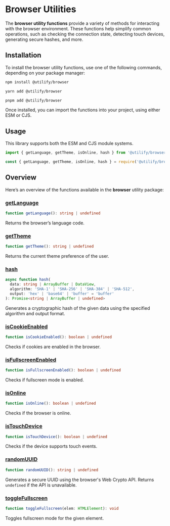 # Browser Utilities

The **browser utility functions** provide a variety of methods for interacting with the browser environment. These functions help simplify common operations, such as checking the connection state, detecting touch devices, generating secure hashes, and more.

## Installation

To install the browser utility functions, use one of the following commands, depending on your package manager:

```bash [npm]
npm install @utilify/browser
```

```bash [yarn]
yarn add @utilify/browser
```

```bash [pnpm]
pnpm add @utilify/browser
```

Once installed, you can import the functions into your project, using either ESM or CJS.

## Usage

This library supports both the ESM and CJS module systems.

```typescript [esm]
import { getLanguage, getTheme, isOnline, hash } from '@utilify/browser';
```

```javascript [cjs]
const { getLanguage, getTheme, isOnline, hash } = require('@utilify/browser');
```

## Overview

Here’s an overview of the functions available in the **browser** utility package:

### [getLanguage](./getLanguage.md)  
```typescript  
function getLanguage(): string | undefined  
```  
Returns the browser’s language code.

### [getTheme](./getTheme.md)  
```typescript  
function getTheme(): string | undefined  
```  
Returns the current theme preference of the user.

### [hash](./hash.md)  
```typescript  
async function hash(
  data: string | ArrayBuffer | DataView,
  algorithm: 'SHA-1' | 'SHA-256' | 'SHA-384' | 'SHA-512',
  output: 'hex' | 'base64' | 'buffer' = 'buffer'
): Promise<string | ArrayBuffer | undefined>
```  
Generates a cryptographic hash of the given data using the specified algorithm and output format.

### [isCookieEnabled](./isCookieEnabled.md)  
```typescript  
function isCookieEnabled(): boolean | undefined  
```  
Checks if cookies are enabled in the browser.

### [isFullscreenEnabled](./isFullscreenEnabled.md)  
```typescript  
function isFullscreenEnabled(): boolean | undefined  
```  
Checks if fullscreen mode is enabled.

### [isOnline](./isOnline.md)  
```typescript  
function isOnline(): boolean | undefined  
```  
Checks if the browser is online.

### [isTouchDevice](./isTouchDevice.md)  
```typescript  
function isTouchDevice(): boolean | undefined  
```  
Checks if the device supports touch events.

### [randomUUID](./randomUUID.md)  
```typescript  
function randomUUID(): string | undefined  
```  
Generates a secure UUID using the browser's Web Crypto API. Returns `undefined` if the API is unavailable.

### [toggleFullscreen](./toggleFullscreen.md)  
```typescript  
function toggleFullscreen(elem: HTMLElement): void  
```  
Toggles fullscreen mode for the given element.